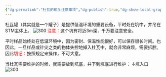 ```yaml
---
{"dg-permalink":"杜瓦的相关注意事项","dg-publish":true,"dg-show-local-graph":true,"permalink":"/杜瓦的相关注意事项/","dgShowLocalGraph":true,"dgPassFrontmatter":true}
---
```


杜瓦罐（其实就是一个罐子）是提供低温环境的重要设备，平时处在坑中，并吊在STM主体上。
![300](/img/user/lab/素材/IMG_20230407_163507.jpg)
<font color=red>注意：</font>这个坑有将近3m深，千万要注意安全。

平时样品始终处在低温环境中，因为密封、保温性能很好，可以保存很长时间。也因此，一旦样品或针尖之类的物体失控地掉入杜瓦中，就会非常麻烦，需要拆腔。因此<font color=red>切记：</font>按照规定来操作，不可大意。


当杜瓦需要维护的时候，就需要放到坑底，并下到坑底进行维护：
↓坑入口
![300](/img/user/lab/素材/IMG_20230407_163515.jpg)